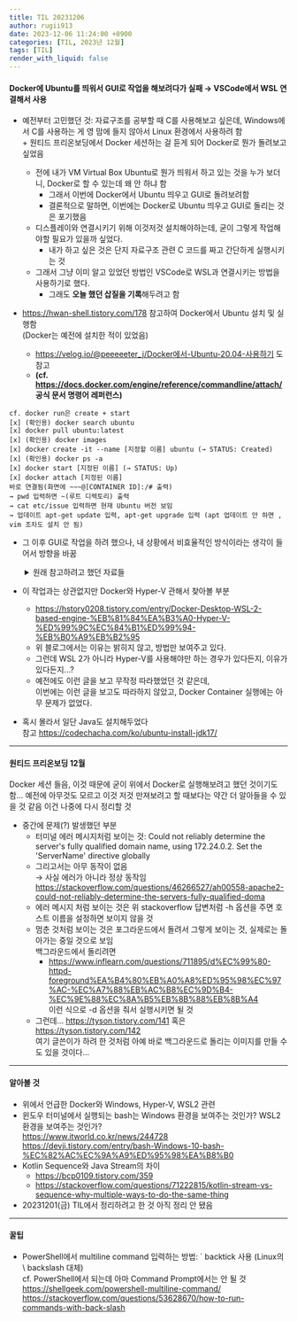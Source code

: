 ```yaml
---
title: TIL 20231206
author: rugii913
date: 2023-12-06 11:24:00 +0900
categories: [TIL, 2023년 12월]
tags: [TIL]
render_with_liquid: false
---
```


#### Docker에 Ubuntu를 띄워서 GUI로 작업을 해보려다가 실패 → VSCode에서 WSL 연결해서 사용
- 예전부터 고민했던 것: 자료구조를 공부할 때 C를 사용해보고 싶은데, Windows에서 C를 사용하는 게 영 맘에 들지 않아서 Linux 환경에서 사용하려 함  
\+ 원티드 프리온보딩에서 Docker 세션하는 걸 듣게 되어 Docker로 뭔가 돌려보고 싶었음
  - 전에 내가 VM Virtual Box Ubuntu로 뭔가 띄워서 하고 있는 것을 누가 보더니, Docker로 할 수 있는데 왜 안 하냐 함
    - 그래서 이번에 Docker에서 Ubuntu 띄우고 GUI로 돌려보려함
    - 결론적으로 말하면, 이번에는 Docker로 Ubuntu 띄우고 GUI로 돌리는 것은 포기했음
  - 디스플레이와 연결시키기 위해 이것저것 설치해야하는데, 굳이 그렇게 작업해야할 필요가 있을까 싶었다.
    - 내가 하고 싶은 것은 단지 자료구조 관련 C 코드를 짜고 간단하게 실행시키는 것
  - 그래서 그냥 이미 알고 있었던 방법인 VSCode로 WSL과 연결시키는 방법을 사용하기로 했다.
    - 그래도 **오늘 했던 삽질을 기록**해두려고 함

- <https://hwan-shell.tistory.com/178> 참고하여 Docker에서 Ubuntu 설치 및 실행함  
(Docker는 예전에 설치한 적이 있었음)
  - <https://velog.io/@peeeeeter_j/Docker에서-Ubuntu-20.04-사용하기> 도 참고  
  - **(cf. <https://docs.docker.com/engine/reference/commandline/attach/> 공식 문서 명령어 레퍼런스)**

```
cf. docker run은 create + start
[x] (확인용) docker search ubuntu
[x] docker pull ubuntu:latest
[x] (확인용) docker images
[x] docker create -it --name [지정할 이름] ubuntu (→ STATUS: Created)
[x] (확인용) docker ps -a
[x] docker start [지정된 이름] (→ STATUS: Up)
[x] docker attach [지정된 이름]
바로 연결됨(화면에 ~~~@[CONTAINER ID]:/# 출력)
→ pwd 입력하면 ~(루트 디렉토리) 출력
→ cat etc/issue 입력하면 현재 Ubuntu 버전 보임
→ 업데이트 apt-get update 입력, apt-get upgrade 입력 (apt 업데이트 안 하면 , vim 조차도 설치 안 됨)
```

- 그 이후 GUI로 작업을 하려 했으나, 내 상황에서 비효율적인 방식이라는 생각이 들어서 방향을 바꿈
<ul>
<details style="margin-left: 4px;">
<summary>
원래 참고하려고 했던 자료들
</summary>
<div markdown="1">
Xming, PuTTY 같은 것들이 필요하다고 한다.  
<https://ahnbk.dev/?p=358>  
<https://blog.naver.com/PostView.naver?blogId=qbxlvnf11&logNo=222440984918&categoryNo=0&parentCategoryNo=0&currentPage=1>  
<https://driz2le.tistory.com/257>  
<https://oops4u.tistory.com/2541>
</div>
</details>
</ul>

- 이 작업과는 상관없지만 Docker와 Hyper-V 관해서 찾아볼 부분
  - <https://hstory0208.tistory.com/entry/Docker-Desktop-WSL-2-based-engine-%EB%81%84%EA%B3%A0-Hyper-V-%ED%99%9C%EC%84%B1%ED%99%94-%EB%B0%A9%EB%B2%95>
  - 위 블로그에서는 이유는 밝히지 않고, 방법만 보여주고 있다.
  - 그런데 WSL 2가 아니라 Hyper-V를 사용해야만 하는 경우가 있다든지, 이유가 있다든지...?
  - 예전에도 이런 글을 보고 무작정 따라했었던 것 같은데,  
이번에는 이런 글을 보고도 따라하지 않았고, Docker Container 실행에는 아무 문제가 없었다.

- 혹시 몰라서 일단 Java도 설치해두었다  
참고 <https://codechacha.com/ko/ubuntu-install-jdk17/>

---

#### 원티드 프리온보딩 12월
Docker 세션 들음, 이것 때문에 굳이 위에서 Docker로 실행해보려고 했던 것이기도 함...
예전에 아무것도 모르고 이것 저것 만져보려고 할 때보다는 약간 더 알아들을 수 있을 것 같음
이건 나중에 다시 정리할 것
- 중간에 문제(?) 발생했던 부분  
  - 터미널 에러 메시지처럼 보이는 것: Could not reliably determine the server's fully qualified domain name, using 172.24.0.2. Set the 'ServerName' directive globally
  - 그리고서는 아무 동작이 없음  
→ 사실 에러가 아니라 정상 동작임  
https://stackoverflow.com/questions/46266527/ah00558-apache2-could-not-reliably-determine-the-servers-fully-qualified-doma
  - 에러 메시지 처럼 보이는 것은 위 stackoverflow 답변처럼 -h 옵션을 주면 호스트 이름을 설정하면 보이지 않을 것
  - 멈춘 것처럼 보이는 것은 포그라운드에서 돌려서 그렇게 보이는 것, 실제로는 돌아가는 중일 것으로 보임  
백그라운드에서 돌리려면
    - https://www.inflearn.com/questions/711895/d%EC%99%80-httpd-foreground%EA%B4%80%EB%A0%A8%ED%95%98%EC%97%AC-%EC%A7%88%EB%AC%B8%EC%9D%B4-%EC%9E%88%EC%8A%B5%EB%8B%88%EB%8B%A4  
이런 식으로 -d 옵션을 줘서 실행시키면 될 것
  - 그런데... https://tyson.tistory.com/141 혹은 https://tyson.tistory.com/142  
여기 글쓴이가 하려 한 것처럼 아예 바로 백그라운드로 돌리는 이미지를 만들 수도 있을 것이다...

---

#### **알아볼 것**
- 위에서 언급한 Docker와 Windows, Hyper-V, WSL2 관련
- 윈도우 터미널에서 실행되는 bash는 Windows 환경을 보여주는 것인가? WSL2 환경을 보여주는 것인가?  
https://www.itworld.co.kr/news/244728  
https://devji.tistory.com/entry/bash-Windows-10-bash-%EC%82%AC%EC%9A%A9%ED%95%98%EA%B8%B0
- Kotlin Sequence와 Java Stream의 차이
  - https://bcp0109.tistory.com/359
  - https://stackoverflow.com/questions/71222815/kotlin-stream-vs-sequence-why-multiple-ways-to-do-the-same-thing
- 20231201(금) TIL에서 정리하려고 한 것 아직 정리 안 됐음

---

#### 꿀팁
- PowerShell에서 multiline command 입력하는 방법: ` backtick 사용 (Linux의 \ backslash 대체)  
cf. PowerShell에서 되는데 아마 Command Prompt에서는 안 될 것
https://shellgeek.com/powershell-multiline-command/
https://stackoverflow.com/questions/53628670/how-to-run-commands-with-back-slash